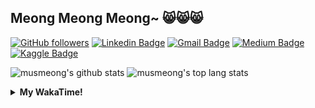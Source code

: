 ## Meong Meong Meong~ 😸😸😸

[![GitHub followers](https://img.shields.io/github/followers/musmeong?label=Follow&style=social)](https://github.com/musmeong/?tab=follow) [![Linkedin Badge](https://img.shields.io/badge/-Muhamad%20Mustain-blue?style=flat-square&logo=Linkedin&logoColor=white&link=https://www.linkedin.com/in/muhamad-mustain/)](https://www.linkedin.com/in/muhamad-mustain/) [![Gmail Badge](https://img.shields.io/badge/-muhmd.mustain@gmail.com-c14438?style=flat-square&logo=Gmail&logoColor=white&link=mailto:muhmd.mustain@gmail.com)](mailto:muhmd.mustain@gmail.com) [![Medium Badge](https://img.shields.io/badge/musmeong-12100E?style=flat-square&logo=medium&logoColor=white&link=https://www.medium.com/musmeong)](https://www.medium.com/musmeong) [![Kaggle Badge](https://img.shields.io/badge/-musmeong-20BEFF?style=flat-square&logo=Kaggle&logoColor=white&link=https://www.kaggle.com/musmeong)](https://www.kaggle.com/musmeong)

![musmeong's github stats](https://github-readme-stats.vercel.app/api?username=musmeong&show_icons=true&theme=tokyonight) 
![musmeong's top lang stats](https://github-readme-stats.vercel.app/api/top-langs/?username=musmeong&show_icons=true&theme=tokyonight&layout=compact&langs_count=10)

<details>
  <summary><b>My WakaTime!</b></summary>
  <br>
  
  <!--START_SECTION:waka-->
![Lines of code](https://img.shields.io/badge/From%20Hello%20World%20I%27ve%20Written-55057%20lines%20of%20code-blue)

**I'm an Early 🐤** 

```text
🌞 Morning    9 commits      ██░░░░░░░░░░░░░░░░░░░░░░░   7.63% 
🌆 Daytime    61 commits     █████████████░░░░░░░░░░░░   51.69% 
🌃 Evening    29 commits     ██████░░░░░░░░░░░░░░░░░░░   24.58% 
🌙 Night      19 commits     ████░░░░░░░░░░░░░░░░░░░░░   16.1%

```
📅 **I'm Most Productive on Friday** 

```text
Monday       16 commits     ███░░░░░░░░░░░░░░░░░░░░░░   13.56% 
Tuesday      6 commits      █░░░░░░░░░░░░░░░░░░░░░░░░   5.08% 
Wednesday    10 commits     ██░░░░░░░░░░░░░░░░░░░░░░░   8.47% 
Thursday     20 commits     ████░░░░░░░░░░░░░░░░░░░░░   16.95% 
Friday       26 commits     █████░░░░░░░░░░░░░░░░░░░░   22.03% 
Saturday     22 commits     ████░░░░░░░░░░░░░░░░░░░░░   18.64% 
Sunday       18 commits     ███░░░░░░░░░░░░░░░░░░░░░░   15.25%

```


📊 **This Week I Spent My Time On** 

```text
⌚︎ Time Zone: Asia/Jakarta

💬 Programming Languages: 
CSV                      48 mins             ███████████░░░░░░░░░░░░░░   44.67% 
Dart                     29 mins             ██████░░░░░░░░░░░░░░░░░░░   26.85% 
Other                    17 mins             ████░░░░░░░░░░░░░░░░░░░░░   16.45% 
XML                      13 mins             ███░░░░░░░░░░░░░░░░░░░░░░   12.02% 
Kotlin                   0 secs              ░░░░░░░░░░░░░░░░░░░░░░░░░   0.01%

🔥 Editors: 
Excel                    1 hr 6 mins         ███████████████░░░░░░░░░░   61.13% 
Android Studio           42 mins             █████████░░░░░░░░░░░░░░░░   38.87%

💻 Operating System: 
Windows                  1 hr 48 mins        █████████████████████████   100.0%

```

**I Mostly Code in Jupyter Notebook** 

```text
Jupyter Notebook         7 repos             ████████████████░░░░░░░░░   63.64% 
Python                   2 repos             ████░░░░░░░░░░░░░░░░░░░░░   18.18% 
JavaScript               1 repo              ██░░░░░░░░░░░░░░░░░░░░░░░   9.09% 
Kotlin                   1 repo              ██░░░░░░░░░░░░░░░░░░░░░░░   9.09%

```



 Last Updated on 19/06/2021
<!--END_SECTION:waka-->
</details>
